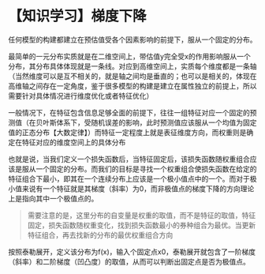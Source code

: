 # 【知识学习】梯度下降

任何模型的构建都建立在预估值受各个因素影响的前提下，服从一个固定的分布。

最简单的一元分布实质就是在二维空间上，带估值y完全受x的作用影响服从一个分布，其分布具体体现就是一条线。对应到高维空间上，实质每个维度都是一条轴（当然维度可以是互不相关的，就是轴之间均是垂直的；也可以是相关的，体现在高维轴之间存在一定角度，鉴于很多模型的构建是建立在属性独立的前提上，所以需要针对具体情况进行维度优化或者特征优化）

一般情况下，在特征包含信息足够全面的前提下，往往一组特征对应一个固定的预测值（在贝叶斯体系下，受随机误差的影响，此时预测值应该服从一个均值为固定值的正态分布【大数定律】）而特征一定程度上就是表征维度方向，而权重则是确定在特征对应的维度空间上的具体分布

也就是说，当我们定义一个损失函数后，当特征固定后，该损失函数随权重组合应该是服从一个固定的分布。而我们的目标是寻找一个权重组合使损失函数在给定的特征组合下最小，即其在一个连续分布上应该是一个极小值点中的一个。而对于极小值来说有一个特征就是其梯度（斜率）为0，而非极值点的梯度下降的方向理论上是指向其中一个极值点的。

> 需要注意的是，这里分布的自变量是权重的取值，而不是特征的取值，特征固定，损失函数随权重变化，找到损失函数最小的券种组合为最优。当更新特征组合，再去找新的分布的最优权重组合方向

按照泰勒展开，定义该分布为f\(x\)，输入个固定点x0，泰勒展开就包含了一阶梯度（斜率）和二阶梯度（凹凸度）的取值，从而可以判断出固定点是否为极值点。



